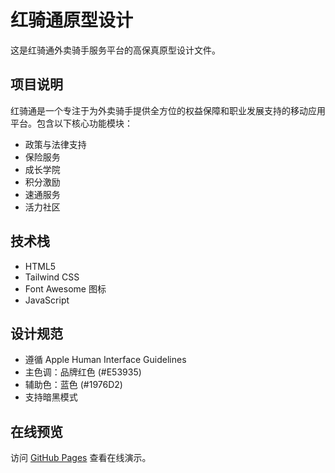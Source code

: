 # 红骑通原型设计

这是红骑通外卖骑手服务平台的高保真原型设计文件。

## 项目说明

红骑通是一个专注于为外卖骑手提供全方位的权益保障和职业发展支持的移动应用平台。包含以下核心功能模块：

- 政策与法律支持
- 保险服务
- 成长学院
- 积分激励
- 速通服务
- 活力社区

## 技术栈

- HTML5
- Tailwind CSS
- Font Awesome 图标
- JavaScript

## 设计规范

- 遵循 Apple Human Interface Guidelines
- 主色调：品牌红色 (#E53935)
- 辅助色：蓝色 (#1976D2)
- 支持暗黑模式

## 在线预览

访问 [GitHub Pages](https://yeeeelim.github.io/hongqitong-prototype-design/) 查看在线演示。